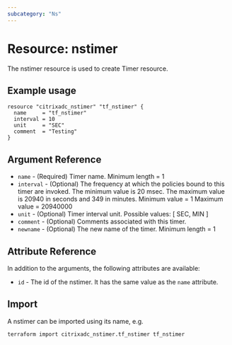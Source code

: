 ```yaml
---
subcategory: "Ns"
---
```


# Resource: nstimer

The nstimer resource is used to create Timer resource.


## Example usage

```hcl
resource "citrixadc_nstimer" "tf_nstimer" {
  name     = "tf_nstimer"
  interval = 10
  unit     = "SEC"
  comment  = "Testing"
}
```


## Argument Reference

* `name` - (Required) Timer name. Minimum length =  1
* `interval` - (Optional) The frequency at which the policies bound to this timer are invoked. The minimum value is 20 msec. The maximum value is 20940 in seconds and 349 in minutes. Minimum value =  1 Maximum value =  20940000
* `unit` - (Optional) Timer interval unit. Possible values: [ SEC, MIN ]
* `comment` - (Optional) Comments associated with this timer.
* `newname` - (Optional) The new name of the timer. Minimum length =  1


## Attribute Reference

In addition to the arguments, the following attributes are available:

* `id` - The id of the nstimer. It has the same value as the `name` attribute.


## Import

A nstimer can be imported using its name, e.g.

```shell
terraform import citrixadc_nstimer.tf_nstimer tf_nstimer
```
